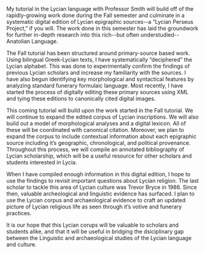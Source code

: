 My tutorial in the Lycian language with Professor Smith will build off of the rapidly-growing work done during the Fall semester and culminate in a systematic digital edition of Lycian epigraphic sources--a “Lycian Perseus Project,” if you will. The work done in this semester has laid the groundwork for further in-depth research into this rich--but often understudied--Anatolian Language. 
 
The Fall tutorial has been structured around primary-source based work. Using bilingual Greek-Lycian texts, I have systematically “deciphered” the Lycian alphabet. This was done to experimentally confirm the findings of previous Lycian scholars and increase my familiarity with the sources. I have also begun identifying key morphological and syntactical features by analyzing standard funerary formulaic language. Most recently, I have started the process of digitally editing these primary sources using XML and tying these editions to canonically cited digital images. 
 
This coming tutorial will build upon the work started in the Fall tutorial. We will continue to expand the edited corpus of Lycian inscriptions. We will also build out a model of morphological analyses and a digital lexicon. All of these will be coordinated with canonical citation. Moreover, we plan to expand the corpus to include contextual information about each epigraphic source including it’s geographic, chronological, and political provenance.  Throughout this process, we will compile an annotated bibliography of Lycian scholarship, which will be a useful resource for other scholars and students interested in Lycia.
 
When I have compiled enough information in this digital edition, I hope to use the findings to revisit important questions about Lycian religion. The last scholar to tackle this area of Lycian culture was Trevor Bryce in 1986. Since then, valuable archeological and linguistic evidence has surfaced. I plan to use the Lycian corpus and archaeological evidence to craft an updated picture of Lycian religious life as seen through it’s votive and funerary practices.

It is our hope that this Lycian corups will be valuable to scholars and students alike, and that it will be useful in bridging the dsiciplinary gap between the Linguistic and archaeological studies of the Lycian language and culture. 

